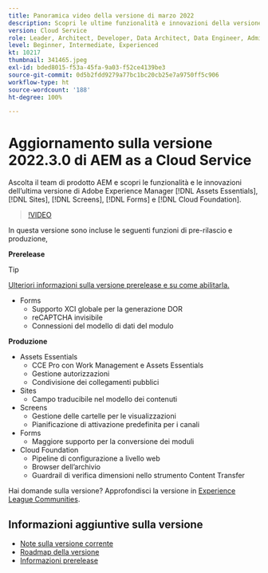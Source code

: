 ```yaml
---
title: Panoramica video della versione di marzo 2022
description: Scopri le ultime funzionalità e innovazioni della versione 2022-3-0 di Adobe Experience Manager  [!DNL Assets Essentials], [!DNL Sites], [!DNL Screens], [!DNL Forms]  e  [!DNL Cloud Foundation].
version: Cloud Service
role: Leader, Architect, Developer, Data Architect, Data Engineer, Admin, User
level: Beginner, Intermediate, Experienced
kt: 10217
thumbnail: 341465.jpeg
exl-id: bded8015-f53a-45fa-9a03-f52ce4139be3
source-git-commit: 0d5b2fdd9279a77bc1bc20cb25e7a9750ff5c906
workflow-type: ht
source-wordcount: '188'
ht-degree: 100%

---
```


# Aggiornamento sulla versione 2022.3.0 di AEM as a Cloud Service

Ascolta il team di prodotto AEM e scopri le funzionalità e le innovazioni dell’ultima versione di Adobe Experience Manager [!DNL Assets Essentials], [!DNL Sites], [!DNL Screens], [!DNL Forms] e [!DNL Cloud Foundation].

>[!VIDEO](https://video.tv.adobe.com/v/341465/?quality=12&learn=on)

In questa versione sono incluse le seguenti funzioni di pre-rilascio e produzione,

**Prerelease**

>[!TIP]
>
>[Ulteriori informazioni sulla versione prerelease e su come abilitarla.](https://experienceleague.adobe.com/docs/experience-manager-cloud-service/content/release-notes/prerelease.html?lang=it)

* Forms
   * Supporto XCI globale per la generazione DOR
   * reCAPTCHA invisibile
   * Connessioni del modello di dati del modulo

**Produzione**

* Assets Essentials
   * CCE Pro con Work Management e Assets Essentials
   * Gestione autorizzazioni
   * Condivisione dei collegamenti pubblici
* Sites
   * Campo traducibile nel modello dei contenuti
* Screens
   * Gestione delle cartelle per le visualizzazioni
   * Pianificazione di attivazione predefinita per i canali
* Forms
   * Maggiore supporto per la conversione dei moduli
* Cloud Foundation
   * Pipeline di configurazione a livello web
   * Browser dell’archivio
   * Guardrail di verifica dimensioni nello strumento Content Transfer

Hai domande sulla versione?  Approfondisci la versione in [Experience League Communities](https://experienceleaguecommunities.adobe.com/t5/adobe-experience-manager/aem-as-a-cloud-service-2022-3-0-release-update/td-p/449599).

## Informazioni aggiuntive sulla versione

* [Note sulla versione corrente](https://experienceleague.adobe.com/docs/experience-manager-cloud-service/content/release-notes/home.html?lang=it)
* [Roadmap della versione](https://experienceleague.adobe.com/docs/experience-manager-release-information/aem-release-updates/update-releases-roadmap.html?lang=it)
* [Informazioni prerelease](https://experienceleague.adobe.com/docs/experience-manager-cloud-service/content/release-notes/prerelease.html?lang=it)
